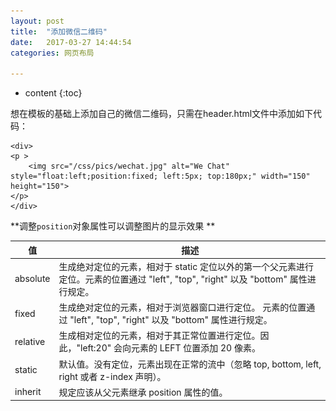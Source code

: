```yaml
---
layout: post
title:  "添加微信二维码"
date:   2017-03-27 14:44:54
categories: 网页布局

---
```


* content
{:toc}


想在模板的基础上添加自己的微信二维码，只需在header.html文件中添加如下代码：

	<div>
	<p >
		<img src="/css/pics/wechat.jpg" alt="We Chat" style="float:left;position:fixed; left:5px; top:180px;" width="150" height="150">
	</p>
	</div>
	
**调整`position`对象属性可以调整图片的显示效果 **

值 | 描述
---|---
absolute | 生成绝对定位的元素，相对于 static 定位以外的第一个父元素进行定位。元素的位置通过 "left", "top", "right" 以及 "bottom" 属性进行规定。
fixed | 生成绝对定位的元素，相对于浏览器窗口进行定位。 元素的位置通过 "left", "top", "right" 以及 "bottom" 属性进行规定。
relative | 生成相对定位的元素，相对于其正常位置进行定位。因此，"left:20" 会向元素的 LEFT 位置添加 20 像素。
static | 默认值。没有定位，元素出现在正常的流中（忽略 top, bottom, left, right 或者 z-index 声明）。
inherit | 规定应该从父元素继承 position 属性的值。




